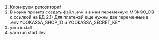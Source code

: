 1) Клонируем репозиторий
2) В корне проекта создать файл .env и в нем переменную MONGO_DB с ссылкой на БД
2.1) Для платежей еще нужны две переменные в .env YOOKASSA_SHOP_ID и YOOKASSA_SECRET_KEY
3) yarn install
4) yarn run start:dev

